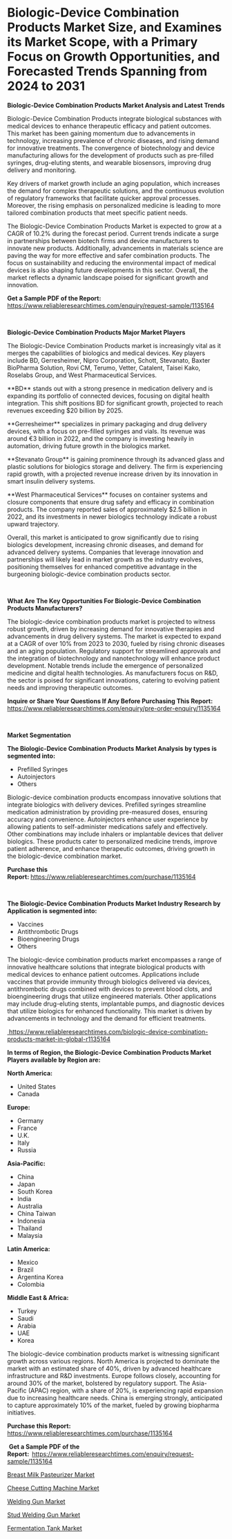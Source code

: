 <p><h1>Biologic-Device Combination Products Market Size, and Examines its Market Scope, with a Primary Focus on Growth Opportunities, and Forecasted Trends Spanning from 2024 to 2031</h1></p><p><strong>Biologic-Device Combination Products Market Analysis and Latest Trends</strong></p>
<p><p>Biologic-Device Combination Products integrate biological substances with medical devices to enhance therapeutic efficacy and patient outcomes. This market has been gaining momentum due to advancements in technology, increasing prevalence of chronic diseases, and rising demand for innovative treatments. The convergence of biotechnology and device manufacturing allows for the development of products such as pre-filled syringes, drug-eluting stents, and wearable biosensors, improving drug delivery and monitoring.</p><p>Key drivers of market growth include an aging population, which increases the demand for complex therapeutic solutions, and the continuous evolution of regulatory frameworks that facilitate quicker approval processes. Moreover, the rising emphasis on personalized medicine is leading to more tailored combination products that meet specific patient needs.</p><p>The Biologic-Device Combination Products Market is expected to grow at a CAGR of 10.2% during the forecast period. Current trends indicate a surge in partnerships between biotech firms and device manufacturers to innovate new products. Additionally, advancements in materials science are paving the way for more effective and safer combination products. The focus on sustainability and reducing the environmental impact of medical devices is also shaping future developments in this sector. Overall, the market reflects a dynamic landscape poised for significant growth and innovation.</p></p>
<p><strong>Get a Sample PDF of the Report:&nbsp;</strong> <a href="https://www.reliableresearchtimes.com/enquiry/request-sample/1135164?utm_campaign=1510&utm_medium=2&utm_source=Github&utm_content=ia&utm_term=09102024&utm_id=biologic-device-combination-products">https://www.reliableresearchtimes.com/enquiry/request-sample/1135164</a></p>
<p>&nbsp;</p>
<p><strong>Biologic-Device Combination Products Major Market Players</strong></p>
<p><p>The Biologic-Device Combination Products market is increasingly vital as it merges the capabilities of biologics and medical devices. Key players include BD, Gerresheimer, Nipro Corporation, Schott, Stevanato, Baxter BioPharma Solution, Rovi CM, Terumo, Vetter, Catalent, Taisei Kako, Roselabs Group, and West Pharmaceutical Services.</p><p>**BD** stands out with a strong presence in medication delivery and is expanding its portfolio of connected devices, focusing on digital health integration. This shift positions BD for significant growth, projected to reach revenues exceeding $20 billion by 2025.</p><p>**Gerresheimer** specializes in primary packaging and drug delivery devices, with a focus on pre-filled syringes and vials. Its revenue was around €3 billion in 2022, and the company is investing heavily in automation, driving future growth in the biologics market.</p><p>**Stevanato Group** is gaining prominence through its advanced glass and plastic solutions for biologics storage and delivery. The firm is experiencing rapid growth, with a projected revenue increase driven by its innovation in smart insulin delivery systems.</p><p>**West Pharmaceutical Services** focuses on container systems and closure components that ensure drug safety and efficacy in combination products. The company reported sales of approximately $2.5 billion in 2022, and its investments in newer biologics technology indicate a robust upward trajectory.</p><p>Overall, this market is anticipated to grow significantly due to rising biologics development, increasing chronic diseases, and demand for advanced delivery systems. Companies that leverage innovation and partnerships will likely lead in market growth as the industry evolves, positioning themselves for enhanced competitive advantage in the burgeoning biologic-device combination products sector.</p></p>
<p>&nbsp;</p>
<p><strong>What Are The Key Opportunities For Biologic-Device Combination Products Manufacturers?</strong></p>
<p><p>The biologic-device combination products market is projected to witness robust growth, driven by increasing demand for innovative therapies and advancements in drug delivery systems. The market is expected to expand at a CAGR of over 10% from 2023 to 2030, fueled by rising chronic diseases and an aging population. Regulatory support for streamlined approvals and the integration of biotechnology and nanotechnology will enhance product development. Notable trends include the emergence of personalized medicine and digital health technologies. As manufacturers focus on R&D, the sector is poised for significant innovations, catering to evolving patient needs and improving therapeutic outcomes.</p></p>
<p><strong>Inquire or Share Your Questions If Any Before Purchasing This Report:</strong> <a href="https://www.reliableresearchtimes.com/enquiry/pre-order-enquiry/1135164?utm_campaign=1510&utm_medium=2&utm_source=Github&utm_content=ia&utm_term=09102024&utm_id=biologic-device-combination-products">https://www.reliableresearchtimes.com/enquiry/pre-order-enquiry/1135164</a></p>
<p>&nbsp;</p>
<p><strong>Market Segmentation</strong></p>
<p><strong>The Biologic-Device Combination Products Market Analysis by types is segmented into:</strong></p>
<p><ul><li>Prefilled Syringes</li><li>Autoinjectors</li><li>Others</li></ul></p>
<p><p>Biologic-device combination products encompass innovative solutions that integrate biologics with delivery devices. Prefilled syringes streamline medication administration by providing pre-measured doses, ensuring accuracy and convenience. Autoinjectors enhance user experience by allowing patients to self-administer medications safely and effectively. Other combinations may include inhalers or implantable devices that deliver biologics. These products cater to personalized medicine trends, improve patient adherence, and enhance therapeutic outcomes, driving growth in the biologic-device combination market.</p></p>
<p><strong>Purchase this Report:&nbsp;</strong><a href="https://www.reliableresearchtimes.com/purchase/1135164?utm_campaign=1510&utm_medium=2&utm_source=Github&utm_content=ia&utm_term=09102024&utm_id=biologic-device-combination-products">https://www.reliableresearchtimes.com/purchase/1135164</a></p>
<p>&nbsp;</p>
<p><strong>The Biologic-Device Combination Products Market Industry Research by Application is segmented into:</strong></p>
<p><ul><li>Vaccines</li><li>Antithrombotic Drugs</li><li>Bioengineering Drugs</li><li>Others</li></ul></p>
<p><p>The biologic-device combination products market encompasses a range of innovative healthcare solutions that integrate biological products with medical devices to enhance patient outcomes. Applications include vaccines that provide immunity through biologics delivered via devices, antithrombotic drugs combined with devices to prevent blood clots, and bioengineering drugs that utilize engineered materials. Other applications may include drug-eluting stents, implantable pumps, and diagnostic devices that utilize biologics for enhanced functionality. This market is driven by advancements in technology and the demand for efficient treatments.</p></p>
<p><a href="https://www.reliableresearchtimes.com/biologic-device-combination-products-market-in-global-r1135164?utm_campaign=1510&utm_medium=2&utm_source=Github&utm_content=ia&utm_term=09102024&utm_id=biologic-device-combination-products">&nbsp;https://www.reliableresearchtimes.com/biologic-device-combination-products-market-in-global-r1135164</a></p>
<p><strong>In terms of Region, the Biologic-Device Combination Products Market Players available by Region are:</strong></p>
<p>
    <p> <strong> North America: </strong>
        <ul>
            <li>United States</li>
            <li>Canada</li>
        </ul>
        </p> 
    <p> <strong> Europe: </strong>
        <ul>
            <li>Germany</li>
            <li>France</li>
            <li>U.K.</li>
            <li>Italy</li>
            <li>Russia</li>
        </ul>
        </p> 
    <p> <strong> Asia-Pacific: </strong>
        <ul>
            <li>China</li>
            <li>Japan</li>
            <li>South Korea</li>
            <li>India</li>
            <li>Australia</li>
            <li>China Taiwan</li>
            <li>Indonesia</li>
            <li>Thailand</li>
            <li>Malaysia</li>
        </ul>
        </p> 
    <p> <strong> Latin America: </strong>
        <ul>
            <li>Mexico</li>
            <li>Brazil</li>
            <li>Argentina Korea</li>
            <li>Colombia</li>
        </ul>
        </p> 
    <p> <strong> Middle East & Africa: </strong>
        <ul>
            <li>Turkey</li>
            <li>Saudi</li>
            <li>Arabia</li>
            <li>UAE</li>
            <li>Korea</li>
        </ul>
    </p>
    </p>
<p><p>The biologic-device combination products market is witnessing significant growth across various regions. North America is projected to dominate the market with an estimated share of 40%, driven by advanced healthcare infrastructure and R&D investments. Europe follows closely, accounting for around 30% of the market, bolstered by regulatory support. The Asia-Pacific (APAC) region, with a share of 20%, is experiencing rapid expansion due to increasing healthcare needs. China is emerging strongly, anticipated to capture approximately 10% of the market, fueled by growing biopharma initiatives.</p></p>
<p><strong>Purchase this Report: </strong><a href="https://www.reliableresearchtimes.com/purchase/1135164?utm_campaign=1510&utm_medium=2&utm_source=Github&utm_content=ia&utm_term=09102024&utm_id=biologic-device-combination-products">https://www.reliableresearchtimes.com/purchase/1135164</a></p>
<p>&nbsp;<strong>Get a Sample PDF of the Report:&nbsp;&nbsp;</strong><a href="https://www.reliableresearchtimes.com/enquiry/request-sample/1135164?utm_campaign=1510&utm_medium=2&utm_source=Github&utm_content=ia&utm_term=09102024&utm_id=biologic-device-combination-products">https://www.reliableresearchtimes.com/enquiry/request-sample/1135164</a></p>
<p><strong></strong></p>
<p><p><a href="https://www.linkedin.com/pulse/breast-milk-pasteurizer-market-forecast-global-trends-analysis-mf2pe?utm_campaign=1510&utm_medium=2&utm_source=Github&utm_content=ia&utm_term=09102024&utm_id=biologic-device-combination-products">Breast Milk Pasteurizer Market</a></p><p><a href="https://www.linkedin.com/pulse/cheese-cutting-machine-market-evolution-future-outlook-forecasting-watxe?utm_campaign=1510&utm_medium=2&utm_source=Github&utm_content=ia&utm_term=09102024&utm_id=biologic-device-combination-products">Cheese Cutting Machine Market</a></p><p><a href="https://www.linkedin.com/pulse/welding-gun-market-refracting-trends-consumer-behaviors-2024-2031-tqgze?utm_campaign=1510&utm_medium=2&utm_source=Github&utm_content=ia&utm_term=09102024&utm_id=biologic-device-combination-products">Welding Gun Market</a></p><p><a href="https://www.linkedin.com/pulse/stud-welding-gun-market-overview-global-trends-future-prospects-zozxe?utm_campaign=1510&utm_medium=2&utm_source=Github&utm_content=ia&utm_term=09102024&utm_id=biologic-device-combination-products">Stud Welding Gun Market</a></p><p><a href="https://www.linkedin.com/pulse/fermentation-tank-market-size-segmentation-trends-growth-injhe?utm_campaign=1510&utm_medium=2&utm_source=Github&utm_content=ia&utm_term=09102024&utm_id=biologic-device-combination-products">Fermentation Tank Market</a></p></p>